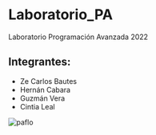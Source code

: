 # Laboratorio_PA
Laboratorio Programación Avanzada 2022
## Integrantes: 
- Ze Carlos Bautes <br>
- Hernán Cabara <br>
- Guzmán Vera <br>
- Cintia Leal <br>



![paflo](https://user-images.githubusercontent.com/66495366/172197277-86cfa017-11d0-4cb5-9a7a-299939652e23.png)
